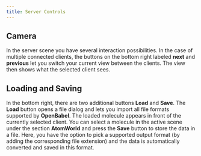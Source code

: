 ```yaml
---
title: Server Controls
---
```


## Camera
In the server scene you have several interaction possibilities.
In the case of multiple connected clients, the buttons on the bottom right labeled **next** and **previous** let you switch your current view between the clients.
The view then shows what the selected client sees.

## Loading and Saving
In the bottom right, there are two additional buttons **Load** and **Save**.
The **Load** button opens a file dialog and lets you import all file formats supported by **OpenBabel**.
The loaded molecule appears in front of the currently selected client.
You can select a molecule in the active scene under the section **AtomWorld** and press the **Save** button to store the data in a file.
Here, you have the option to pick a supported output format (by adding the corresponding file extension) and the data is automatically converted and saved in this format.